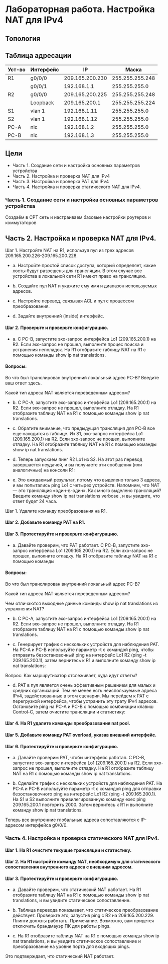 # Лабораторная работа. Настройка NAT для IPv4

## Топология



## Таблица адресации

| Уст-во  | Интерфейс  | IP  | Маска  |
|---|---|---|---|
| R1  | g0/0/0  | 209.165.200.230  | 255.255.255.248  |
|   | g0/0/1  | 192.168.1.1  | 255.255.255.0  |
| R2  | g0/0/0  | 209.165.200.225  | 255.255.255.248  |
|   | Loopback  | 209.165.200.1  | 255.255.255.224  |
| S1  | vlan 1  | 192.168.1.11  | 255.255.255.0  |
| S2  | vlan 1  | 192.168.1.12  | 255.255.255.0  |
| PC-A  | nic  | 192.168.1.2  | 255.255.255.0  |
| PC-B  | nic  | 192.168.1.3  | 255.255.255.0  |

## Цели
- Часть 1. Создание сети и настройка основных параметров устройства
- Часть 2. Настройка и проверка NAT для IPv4
- Часть 3. Настройка и проверка PAT для IPv4
- Часть 4. Настройка и проверка статического NAT для IPv4.

### Часть 1. Создание сети и настройка основных параметров устройства
Создаём в CPT сеть и настраиваем базовые настройки роутеров и коммутаторов

## Часть 2. Настройка и проверка NAT для IPv4.

Шаг 1. Настройте NAT на R1, используя пул из трех адресов 209.165.200.226-209.165.200.228. 

 - a.	Настройте простой список доступа, который определяет, какие хосты будут разрешены для трансляции. В этом случае все устройства в локальной сети R1 имеют право на трансляцию.



 - b.	Создайте пул NAT и укажите ему имя и диапазон используемых адресов.



 - c.	Настройте перевод, связывая ACL и пул с процессом преобразования.



 - d.	Задайте внутренний (inside) интерфейс. 



#### Шаг 2. Проверьте и проверьте конфигурацию. 
 - a.	С PC-B,  запустите эхо-запрос интерфейса Lo1 (209.165.200.1) на R2. Если эхо-запрос не прошел, выполните процес поиска и устранения неполадок. На R1 отобразите таблицу NAT на R1 с помощью команды show ip nat translations.




#### Вопросы:
Во что был транслирован внутренний локальный адрес PC-B?
Введите ваш ответ здесь.
 
Какой тип адреса NAT является переведенным адресом?
 
 - b.	С PC-A, запустите  эхо-запрос интерфейса Lo1 (209.165.200.1) на R2. Если эхо-запрос не прошел, выполните отладку. На R1 отобразите таблицу NAT на R1 с помощью команды show ip nat translations.




 - c.	Обратите внимание, что предыдущая трансляция для PC-B все еще находится в таблице. Из S1, эхо-запрос интерфейса Lo1 (209.165.200.1) на R2. Если эхо-запрос не прошел, выполните отладку. На R1 отобразите таблицу NAT на R1 с помощью команды show ip nat translations.




 - d.	Теперь запускаем пинг R2 Lo1 из S2. На этот раз перевод завершается неудачей, и вы получаете эти сообщения (или аналогичные) на консоли R1:




 - e.	Это ожидаемый результат, потому что выделено только 3 адреса, и мы попытались ping Lo1 с четырех устройств. Напомним, что NAT — это трансляция «один-в-один». Как много выделено трансляций? Введите команду show ip nat translations verbose , и вы увидите, что ответ будет 24 часа.



Шаг 1. Удалите команду преобразования на R1.



#### Шаг 2. Добавьте команду PAT на R1.



#### Шаг 3. Протестируйте и проверьте конфигурацию.
 - a.	Давайте проверим, что PAT работает. С PC-B,  запустите эхо-запрос интерфейса Lo1 (209.165.200.1) на R2. Если эхо-запрос не прошел, выполните отладку. На R1 отобразите таблицу NAT на R1 с помощью команды




#### Вопросы:
Во что был транслирован внутренний локальный адрес PC-B?
 
Какой тип адреса NAT является переведенным адресом?

 
Чем отличаются выходные данные команды show ip nat translations из упражнения NAT?


 
 - b.	С PC-A, запустите эхо-запрос интерфейса Lo1 (209.165.200.1) на R2. Если эхо-запрос не прошел, выполните отладку. На R1 отобразите таблицу NAT на R1 с помощью команды show ip nat translations.




 - c.	Генерирует трафик с нескольких устройств для наблюдения PAT. На PC-A и PC-B используйте параметр -t с командой ping, чтобы отправить безостановочный ping на интерфейс Lo1 R2 (ping -t 209.165.200.1), затем вернитесь к R1 и выполните команду show ip nat translations:




Вопрос:
Как маршрутизатор отслеживает, куда идут ответы? 
 
 - d.	PAT в пул является очень эффективным решением для малых и средних организаций. Тем не менее есть неиспользуемые адреса IPv4, задействованные в этом сценарии. Мы перейдем к PAT с перегрузкой интерфейса, чтобы устранить эту трату IPv4 адресов. Остановите ping на PC-A и PC-B с помощью комбинации клавиш Control-C, затем очистите трансляции и статистику:

#### Шаг 4. На R1 удалите команды преобразования nat pool.



#### Шаг 5. Добавьте команду PAT overload, указав внешний интерфейс.



#### Шаг 6. Протестируйте и проверьте конфигурацию. 
 - a.	Давайте проверим PAT, чтобы интерфейс работал. С PC-B,  запустите эхо-запрос интерфейса Lo1 (209.165.200.1) на R2. Если эхо-запрос не прошел, выполните отладку. На R1 отобразите таблицу NAT на R1 с помощью команды show ip nat translations.




 - b.	Сделайте трафик с нескольких устройств для наблюдения PAT. На PC-A и PC-B используйте параметр -t с командой ping для отправки безостановочного ping на интерфейс Lo1 R2 (ping -t 209.165.200.1). На S1 и S2 выполните привилегированную команду exec ping 209.165.200.1 повторить 2000. Затем вернитесь к R1 и выполните команду show ip nat translations.




Теперь все внутренние глобальные адреса сопоставляются с IP-адресом интерфейса g0/0/0.

### Часть 4. Настройка и проверка статического NAT для IPv4.

#### Шаг 1. На R1 очистите текущие трансляции и статистику.



 
#### Шаг 2. На R1 настройте команду NAT, необходимую для статического сопоставления внутреннего адреса с внешним адресом.



#### Шаг 3. Протестируйте и проверьте конфигурацию.
 - a.	Давайте проверим, что статический NAT работает. На R1 отобразите таблицу NAT на R1 с помощью команды show ip nat translations, и вы увидите статическое сопоставление.




 - b.	Таблица перевода показывает, что статическое преобразование действует. Проверьте это, запустив ping  с R2 на 209.165.200.229. Плинги должны работать.
Примечание. Возможно, вам придется отключить брандмауэр ПК для работы pings.
 - c.	На R1 отобразите таблицу NAT на R1 с помощью команды show ip nat translations, и вы увидите статическое сопоставление и преобразование на уровне порта для входящих pings.



Это подтверждает, что статический NAT работает.
